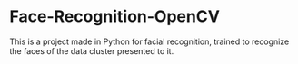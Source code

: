 # Face-Recognition-OpenCV
This is a project made in Python for facial recognition, trained to recognize the faces of the data cluster presented to it.
